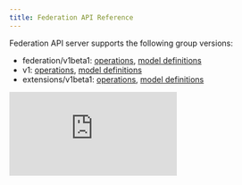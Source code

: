 ```yaml
---
title: Federation API Reference
---
```


Federation API server supports the following group versions:

* federation/v1beta1: [operations](/docs/reference/federation/v1beta1/operations.html), [model definitions](/docs/reference/federation/v1beta1/definitions.html)
* v1: [operations](/docs/reference/federation/v1/operations.html), [model definitions](/docs/reference/federation/v1/definitions.html)
* extensions/v1beta1: [operations](/docs/reference/federation/extensions/v1beta1/operations.html), [model definitions](/docs/reference/federation/extensions/v1beta1/definitions.html)


<!-- BEGIN MUNGE: GENERATED_ANALYTICS -->
[![Analytics](https://kubernetes-site.appspot.com/UA-36037335-10/GitHub/docs/federation/api-reference/README.md?pixel)]()
<!-- END MUNGE: GENERATED_ANALYTICS -->
